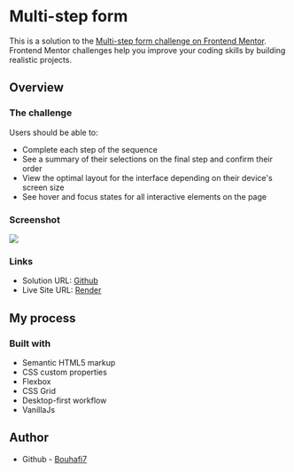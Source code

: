 # Multi-step form

This is a solution to the [Multi-step form challenge on Frontend Mentor](https://www.frontendmentor.io/challenges/multistep-form-YVAnSdqQBJ). Frontend Mentor challenges help you improve your coding skills by building realistic projects.

## Overview

### The challenge

Users should be able to:

-   Complete each step of the sequence
-   See a summary of their selections on the final step and confirm their order
-   View the optimal layout for the interface depending on their device's screen size
-   See hover and focus states for all interactive elements on the page

### Screenshot

![](https://res.cloudinary.com/dz209s6jk/image/upload/v1676299213/Challenges/tn6hip0khjvu4qrhww7r.jpg)

### Links

-   Solution URL: [Github](https://github.com/Bouhafi7/Multi-step-form)
-   Live Site URL: [Render](https://multi-step-form-bmb8.onrender.com)

## My process

### Built with

-   Semantic HTML5 markup
-   CSS custom properties
-   Flexbox
-   CSS Grid
-   Desktop-first workflow
-   VanillaJs

## Author

-   Github - [Bouhafi7](https://github.com/Bouhafi7)
